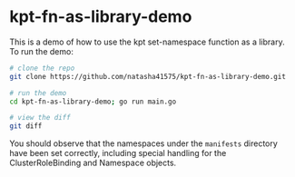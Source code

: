 # kpt-fn-as-library-demo

This is a demo of how to use the kpt set-namespace function as a library. To run the demo:

```sh 
# clone the repo
git clone https://github.com/natasha41575/kpt-fn-as-library-demo.git

# run the demo
cd kpt-fn-as-library-demo; go run main.go

# view the diff
git diff
```

You should observe that the namespaces under the `manifests` directory have been set correctly,
including special handling for the ClusterRoleBinding and Namespace objects.